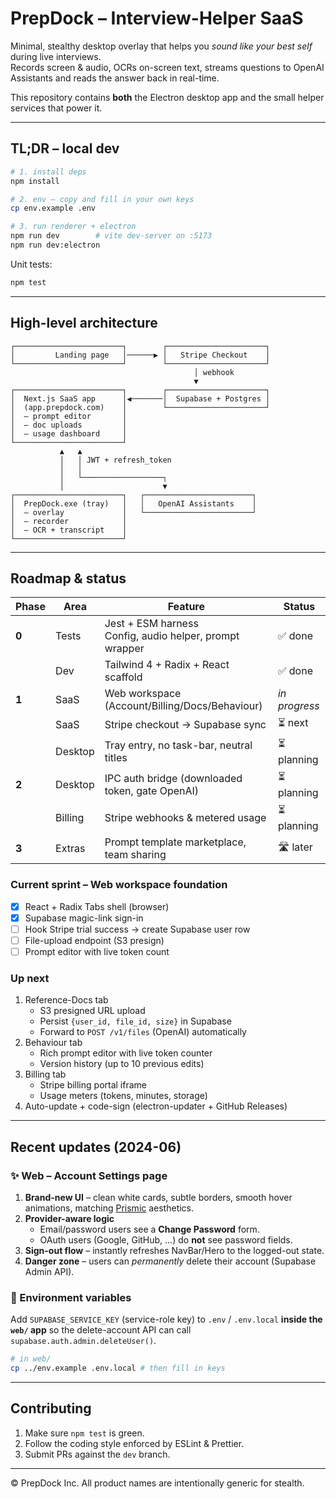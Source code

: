 # PrepDock – Interview-Helper SaaS

Minimal, stealthy desktop overlay that helps you *sound like your best self* during live interviews.  
Records screen & audio, OCRs on-screen text, streams questions to OpenAI Assistants and reads the answer back in real-time.

This repository contains **both** the Electron desktop app and the small helper services that power it.

---

## TL;DR – local dev
```bash
# 1. install deps
npm install

# 2. env – copy and fill in your own keys
cp env.example .env

# 3. run renderer + electron
npm run dev        # vite dev-server on :5173
npm run dev:electron
```
Unit tests:
```bash
npm test
```

---

## High-level architecture
```
┌────────────────────────┐        ┌──────────────────────┐
│         Landing page   │──────▶ │   Stripe Checkout    │
└────────────────────────┘        └──────────────────────┘
                                         │ webhook
                                         ▼
┌────────────────────────┐        ┌──────────────────────┐
│  Next.js SaaS app      │◀───────│  Supabase + Postgres │
│  (app.prepdock.com)    │        └──────────────────────┘
│  – prompt editor       │
│  – doc uploads         │
│  – usage dashboard     │
└────────────────────────┘
           ▲   ▲
           │   │ JWT + refresh_token
           │   │
           │   └──────────────────┐
           │                      ▼
┌────────────────────────┐   ┌────────────────────────┐
│  PrepDock.exe (tray)   │   │   OpenAI Assistants    │
│  – overlay             │   └────────────────────────┘
│  – recorder            │
│  – OCR + transcript    │
└────────────────────────┘
```

---

## Roadmap & status

| Phase | Area | Feature | Status |
|-------|------|---------|--------|
| **0** | Tests | Jest + ESM harness <br/> Config, audio helper, prompt wrapper | ✅ done |
|       | Dev   | Tailwind 4 + Radix + React scaffold | ✅ done |
| **1** | SaaS   | Web workspace (Account/Billing/Docs/Behaviour) | *in progress* |
|       | SaaS   | Stripe checkout → Supabase sync | ⏳ next |
|       | Desktop | Tray entry, no task-bar, neutral titles | ⏳ planning |
| **2** | Desktop | IPC auth bridge (downloaded token, gate OpenAI) | ⏳ planning |
|       | Billing| Stripe webhooks & metered usage | ⏳ planning |
| **3** | Extras | Prompt template marketplace, team sharing | 🛣️ later |

### Current sprint – Web workspace foundation
- [x] React + Radix Tabs shell (browser)
- [x] Supabase magic-link sign-in
- [ ] Hook Stripe trial success → create Supabase user row
- [ ] File-upload endpoint (S3 presign)
- [ ] Prompt editor with live token count

### Up next
1. Reference-Docs tab
   - S3 presigned URL upload
   - Persist `{user_id, file_id, size}` in Supabase
   - Forward to `POST /v1/files` (OpenAI) automatically
2. Behaviour tab
   - Rich prompt editor with live token counter
   - Version history (up to 10 previous edits)
3. Billing tab
   - Stripe billing portal iframe
   - Usage meters (tokens, minutes, storage)
4. Auto-update + code-sign (electron-updater + GitHub Releases)

---

## Recent updates (2024-06)

### ✨ Web – Account Settings page
1. **Brand-new UI** – clean white cards, subtle borders, smooth hover animations, matching [Prismic](https://prismic.io/?ref=land-book.com) aesthetics.
2. **Provider-aware logic**
   - Email/password users see a **Change Password** form.
   - OAuth users (Google, GitHub, …) do **not** see password fields.
3. **Sign-out flow** – instantly refreshes NavBar/Hero to the logged-out state.
4. **Danger zone** – users can *permanently* delete their account (Supabase Admin API).

### 🔐 Environment variables
Add `SUPABASE_SERVICE_KEY` (service-role key) to `.env` / `.env.local` **inside the `web/` app** so the delete-account API can call `supabase.auth.admin.deleteUser()`.

```bash
# in web/
cp ../env.example .env.local # then fill in keys
```

---

## Contributing
1. Make sure `npm test` is green.  
2. Follow the coding style enforced by ESLint & Prettier.  
3. Submit PRs against the `dev` branch.

---

© PrepDock Inc.  All product names are intentionally generic for stealth.
